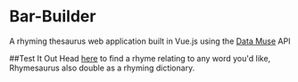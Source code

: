 # Bar-Builder
A rhyming thesaurus web application built in Vue.js using the [Data Muse](https://www.datamuse.com/api/) API

##Test It Out
Head [here](https://grantcz.github.io/Bar-Builder/#/) to find a rhyme relating to any word you'd like, Rhymesaurus also double as a rhyming dictionary.
